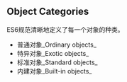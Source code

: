 ## Object Categories

ES6规范清晰地定义了每一个对象的种类。

* 普通对象_Ordinary objects_
* 特异对象_Exotic objects_
* 标准对象_Standard objects_
* 内建对象_Built-in objects_



